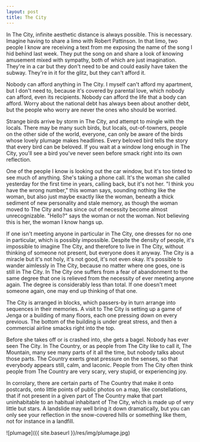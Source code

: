 ```yaml
---
layout: post
title: The City
---
```


In The City, infinite aesthetic distance is always possible. This is necessary. Imagine having to share a limo with Robert Pattinson. In that limo, two people I know are receiving a text from me exposing the name of the song I hid behind last week. They put the song on and share a look of knowing amusement mixed with sympathy, both of which are just imagination. They're in a car but they don't need to be and could easily have taken the subway. They're in it for the glitz, but they can't afford it.

Nobody can afford anything in The City. I myself can't afford my apartment, but I don't need to, because it's covered by parental love, which nobody can afford, even its recipients. Nobody can afford the life that a body can afford. Worry about the national debt has always been about another debt, but the people who worry are never the ones who should be worried.

Strange birds arrive by storm in The City, and attempt to mingle with the locals. There may be many such birds, but locals, out-of-towners, people on the other side of the world, everyone, can only be aware of the birds whose lovely plumage makes headlines. Every beloved bird tells the story that every bird can be beloved. If you wait at a window long enough in The City, you'll see a bird you've never seen before smack right into its own reflection.

One of the people I know is looking out the car window, but it's too tinted to see much of anything. She's taking a phone call. It's the woman she called yesterday for the first time in years, calling back, but it's not her. "I think you have the wrong number," this woman says, sounding nothing like the woman, but also just maybe exactly like the woman, beneath a thick sediment of new personality and stale memory, as though the woman moved to The City and has since out of necessity become almost unrecognizable. "Hello?" says the woman or not the woman. Not believing this is her, the woman I know hangs up.

If one isn't meeting anyone in particular in The City, one dresses for no one in particular, which is possibly impossible. Despite the density of people, it's impossible to imagine The City, and therefore to live in The City, without thinking of someone not present, but everyone does it anyway. The City is a miracle but it's not holy, it's not good, it's not even okay. It's possible to wander aimlessly in The City, because no matter where one goes, one is still in The City. In The City one suffers from a fear of abandonment to the same degree that one is relieved from the necessity of ever meeting anyone again. The degree is considerably less than total. If one doesn't meet someone again, one may end up thinking of that one.

The City is arranged in blocks, which passers-by in turn arrange into sequences in their memories. A visit to The City is setting up a game of Jenga or a building of many floors, each one pressing down on every previous. The bottom of the building is under great stress, and then a commercial airline smacks right into the top.

Before she takes off or is crashed into, she gets a bagel. Nobody has ever seen The City. In The Country, or as people from The City like to call it, The Mountain, many see many parts of it all the time, but nobody talks about those parts. The Country exerts great pressure on the senses, so that everybody appears still, calm, and laconic. People from The City often think people from The Country are very scary, very stupid, or experiencing joy.

In corrolary, there are certain parts of The Country that make it onto postcards, onto little points of public photos on a map, like constellations, that if not present in a given part of The Country make that part uninhabitable to an habitual inhabitant of The City, which is made up of very little but stars. A landslide may well bring it down dramatically, but you can only see your reflection in the snow-covered hills or something like them, not for instance in a landfill.

![plumage]({{ site.baseurl }}/res/img/plumage.jpg)